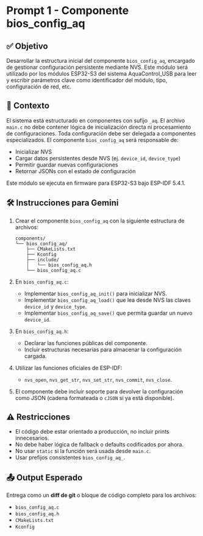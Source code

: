 # Prompt 1 - Componente bios_config_aq

## ✅ Objetivo

Desarrollar la estructura inicial del componente `bios_config_aq`, encargado de gestionar configuración persistente mediante NVS. Este módulo será utilizado por los módulos ESP32-S3 del sistema AquaControl_USB para leer y escribir parámetros clave como identificador del módulo, tipo, configuración de red, etc.

## 🧠 Contexto

El sistema está estructurado en componentes con sufijo `_aq`. El archivo `main.c` no debe contener lógica de inicialización directa ni procesamiento de configuraciones. Toda configuración debe ser delegada a componentes especializados. El componente `bios_config_aq` será responsable de:

- Inicializar NVS
- Cargar datos persistentes desde NVS (ej. `device_id`, `device_type`)
- Permitir guardar nuevas configuraciones
- Retornar JSONs con el estado de configuración

Este módulo se ejecuta en firmware para ESP32-S3 bajo ESP-IDF 5.4.1.

## 🛠️ Instrucciones para Gemini

1. Crear el componente `bios_config_aq` con la siguiente estructura de archivos:
   ```
   components/
   └── bios_config_aq/
       ├── CMakeLists.txt
       ├── Kconfig
       ├── include/
       │   └── bios_config_aq.h
       └── bios_config_aq.c
   ```

2. En `bios_config_aq.c`:
   - Implementar `bios_config_aq_init()` para inicializar NVS.
   - Implementar `bios_config_aq_load()` que lea desde NVS las claves `device_id` y `device_type`.
   - Implementar `bios_config_aq_save()` que permita guardar un nuevo `device_id`.

3. En `bios_config_aq.h`:
   - Declarar las funciones públicas del componente.
   - Incluir estructuras necesarias para almacenar la configuración cargada.

4. Utilizar las funciones oficiales de ESP-IDF:
   - `nvs_open`, `nvs_get_str`, `nvs_set_str`, `nvs_commit`, `nvs_close`.

5. El componente debe incluir soporte para devolver la configuración como JSON (cadena formateada o `cJSON` si ya está disponible).

## ⚠️ Restricciones

- El código debe estar orientado a producción, no incluir prints innecesarios.
- No debe haber lógica de fallback o defaults codificados por ahora.
- No usar `static` si la función será usada desde `main.c`.
- Usar prefijos consistentes `bios_config_aq_`.

## 📤 Output Esperado

Entrega como un **diff de git** o bloque de código completo para los archivos:

- `bios_config_aq.c`
- `bios_config_aq.h`
- `CMakeLists.txt`
- `Kconfig`
